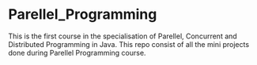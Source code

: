 # Parellel_Programming
This is the first course in the specialisation of Parellel, Concurrent and Distributed Programming in Java. This repo consist of all the mini projects done during Parellel Programming course.
